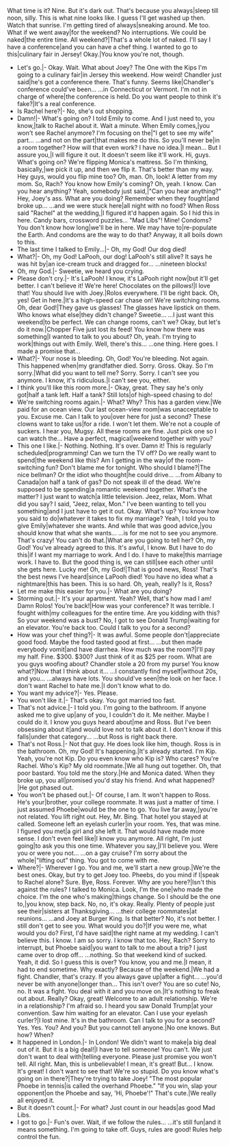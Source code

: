What time is it?
Nine.
But it's dark out.
That's because you always|sleep till noon, silly.
This is what nine looks like.
I guess I'll get washed up then.
Watch that sunrise.
I'm getting tired of always|sneaking around.
Me too. What if we went away|for the weekend? No interruptions.
We could be naked|the entire time.
All weekend?|That's a whole lot of naked.
I'll say I have a conference|and you can have a chef thing.
I wanted to go to this|culinary fair in Jersey!
Okay.|You know you're not, though.
- Let's go.|- Okay. Wait.
What about Joey?
The One with the Kips
I'm going to a culinary fair|in Jersey this weekend.
How weird! Chandler just said|he's got a conference there.
That's funny. Seems like|Chandler's conference could've been...
...in Connecticut or Vermont.
I'm not in charge of where|the conference is held.
Do you want people to think it's fake?|It's a real conference.
- Is Rachel here?|- No, she's out shopping.
- Damn!|- What's going on?
I told Emily to come.
And I just need to, you know,|talk to Rachel about it.
Wait a minute.
When Emily comes,|you won't see Rachel anymore?
I'm focusing on the|"I get to see my wife" part...
...and not on the part|that makes me do this.
So you'll never be|in a room together?
How will that even work?
I have no idea.|I mean...
But I assure you,|I will figure it out.
It doesn't seem like it'll work.
Hi, guys.
What's going on?
We're flipping Monica's mattress.
So I'm thinking, basically,|we pick it up, and then we flip it.
That's better than my way.
Hey guys, would you flip mine too?
Oh, man.
Oh, look! A letter from my mom.
So, Rach?
You know how Emily's coming?
Oh, yeah. I know.
Can you hear anything?
Yeah, somebody just said,|"Can you hear anything?"
Hey, Joey's ass.
What are you doing?
Remember when they fought|and broke up...
...and we were stuck here|all night with no food?
When Ross said "Rachel" at the wedding,|I figured it'd happen again.
So I hid this in here.
Candy bars, crossword puzzles...
"Mad Libs"! Mine!
Condoms?
You don't know how long|we'll be in here.
We may have to|re-populate the Earth.
And condoms are the way to do that?
Anyway, it all boils down to this.
- The last time I talked to Emily...|- Oh, my God! Our dog died!
- What?|- Oh, my God! LaPooh, our dog!
LaPooh's still alive?
It says he was hit by|an ice-cream truck and dragged for...
...nineteen blocks!
- Oh, my God.|- Sweetie, we heard you crying.
- Please don't cry.|- It's LaPooh!
I know, it's LaPooh right now|but it'll get better.
I can't believe it! We're here!
Chocolates on the pillows!|I love that!
You should live with Joey.|Rolos everywhere.
I'll be right back.
Oh, yes!
Get in here.|It's a high-speed car chase on!
We're switching rooms.
Oh, dear God!|They gave us glasses!
The glasses have lipstick on them.
Who knows what else|they didn't change?
Sweetie...
...I just want this weekend|to be perfect.
We can change rooms, can't we?
Okay, but let's do it now.|Chopper Five just lost its feed!
You know how there was something|I wanted to talk to you about?
Oh, yeah.
I'm trying to work|things out with Emily.
Well, there's this...
...one thing.
Here goes.
I made a promise that...
- What?|- Your nose is bleeding.
Oh, God!
You're bleeding.
Not again.
This happened when|my grandfather died.
Sorry.
Gross.
Okay. So I'm sorry.|What did you want to tell me?
Sorry. Sorry.
I can't see you anymore.
I know, it's ridiculous.|I can't see you, either.
- I think you'll like this room more.|- Okay, great.
They say he's only got|half a tank left.
Half a tank? Still lots|of high-speed chasing to do!
- We're switching rooms again.|- What? Why?
This has a garden view.|We paid for an ocean view.
Our last ocean-view room|was unacceptable to you.
Excuse me. Can I talk to you|over here for just a second?
These clowns want to take us|for a ride. I won't let them.
We're not a couple of suckers.
I hear you, Mugsy.
All these rooms are fine.
Just pick one so I can watch the...
Have a perfect, magical|weekend together with you?
- This one I like.|- Nothing.
Nothing. It's over. Damn it!
This is regularly scheduled|programming!
Can we turn the TV off?
Do we really want to spend|the weekend like this?
Am I getting in the way|of the room-switching fun?
Don't blame me for tonight.
Who should I blame?|The nice bellman?
Or the idiot who thought|he could drive...
...from Albany to Canada|on half a tank of gas?
Do not speak ill of the dead.
We're supposed to be spending|a romantic weekend together.
What's the matter?
I just want to watch|a little television.
Jeez, relax, Mom.
What did you say?
I said, "Jeez, relax, Mon."
I've been wanting to tell you something|and I just have to get it out.
Okay. What's up?
You know how you said to do|whatever it takes to fix my marriage?
Yeah, I told you to give Emily|whatever she wants.
And while that was good advice,|you should know that what she wants...
...is for me not to see you anymore.
That's crazy! You can't do that.|What are you going to tell her?
Oh, my God!
You've already agreed to this.
It's awful, I know.
But I have to do this|if I want my marriage to work.
And I do. I have to make|this marriage work. I have to.
But the good thing is, we can still|see each other until she gets here.
Lucky me! Oh, my God!|That is good news, Ross!
That's the best news I've heard|since LaPooh died!
You have no idea what a nightmare|this has been. This is so hard.
Oh, yeah, really? Is it, Ross?
- Let me make this easier for you.|- What are you doing?
- Storming out.|- It's your apartment.
Yeah? Well, that's how mad I am!
Damn Rolos!
You're back!|How was your conference?
It was terrible. I fought with|my colleagues for the entire time.
Are you kidding with this?
So your weekend was a bust?
No, I got to see Donald Trump|waiting for an elevator.
You're back too.
Could I talk to you for a second?
- How was your chef thing?|- It was awful.
Some people don't|appreciate good food.
Maybe the food tasted good at first...
...but then made everybody vomit|and have diarrhea.
How much was the room?|I'll pay my half.
Fine. $300.
$300?
Just think of it as $25 per room.
What are you guys woofing about?
Chandler stole a 20 from my purse!
You know what?|Now that I think about it...
...I constantly find myself|without 20s, and you...
...always have lots.
You should've seen|the look on her face.
I don't want Rachel to hate me.|I don't know what to do.
- You want my advice?|- Yes. Please.
- You won't like it.|- That's okay.
You got married too fast.
- That's not advice.|- I told you.
I'm going to the bathroom.
If anyone asked me to give up|any of you, I couldn't do it.
Me neither.
Maybe I could do it.
I know you guys heard about|me and Ross.
But I've been obsessing about it|and would love not to talk about it.
I don't know if this falls|under that category...
...but Ross is right back there.
- That's not Ross.|- Not that guy.
He does look like him, though.
Ross is in the bathroom.
Oh, my God! It's happening.|It's already started. I'm Kip.
Yeah, you're not Kip.
Do you even know who Kip is?
Who cares? You're Rachel.
Who's Kip?
My old roommate.|We all hung out together.
Oh, that poor bastard.
You told me the story.|He and Monica dated.
When they broke up, you all|promised you'd stay his friend.
And what happened?|He got phased out.
- You won't be phased out.|- Of course, I am.
It won't happen to Ross. He's your|brother, your college roommate.
It was just a matter of time.
I just assumed Phoebe|would be the one to go.
You live far away,|you're not related.
You lift right out.
Hey, Mr. Bing.
That hotel you stayed at called.
Someone left an eyelash curler|in your room.
Yes, that was mine.
I figured you met|a girl and she left it.
That would have made more sense.
I don't even feel like|I know you anymore.
All right, I'm just going|to ask you this one time.
Whatever you say,|I'll believe you.
Were you or were you not...
...on a gay cruise?
I'm sorry about the whole|"lifting out" thing.
You got to come with me.
- Where?|- Wherever I go.
You and me, we'll start a new group.|We're the best ones.
Okay, but try to get Joey too.
Pheebs, do you mind if I|speak to Rachel alone?
Sure.
Bye, Ross.
Forever.
Why are you here?|Isn't this against the rules?
I talked to Monica.
Look, I'm the one|who made the choice.
I'm the one who's making|things change.
So I should be the one to,|you know, step back.
No, no, it's okay. Really.
Plenty of people just see their|sisters at Thanksgiving...
...their college roommates|at reunions...
...and Joey at Burger King.
Is that better?
No, it's not better.
I still don't get to see you.
What would you do?|If you were me, what would you do?
First, I'd have said|the right name at my wedding.
I can't believe this.
I know.
I am so sorry.
I know that too.
Hey, Rach?
Sorry to interrupt, but Phoebe said|you want to talk to me about a trip?
I just came over to drop off...
...nothing.
So that weekend kind of sucked.
Yeah, it did.
So I guess this is over?
You know, you and me.|I mean, it had to end sometime.
Why exactly?
Because of the weekend.|We had a fight.
Chandler, that's crazy.
If you always gave up|after a fight...
...you'd never be with anyone|longer than...
This isn't over?
You are so cute!
No, no. It was a fight.
You deal with it and you move on.|It's nothing to freak out about.
Really? Okay, great!
Welcome to an adult relationship.
We're in a relationship?
I'm afraid so.
I heard you saw Donald Trump|at your convention.
Saw him waiting for an elevator.
Can I use your eyelash curler?|I lost mine.
It's in the bathroom.
Can I talk to you for a second?
Yes.
Yes.
You?
And you?
But you cannot tell anyone.|No one knows.
But how? When?
- It happened in London.|- In London!
We didn't want to make|a big deal out of it.
But it is a big deal!|I have to tell someone!
You can't.
We just don't want to deal with|telling everyone.
Please just promise you won't tell.
All right.
Man, this is unbelievable!
I mean, it's great!
But...
I know. It's great!
I don't want to see that!
We're so stupid.
Do you know what's going on in there?|They're trying to take Joey!
"The most popular Phoebe in tennis|is called the overhand Phoebe."
"If you win, slap your opponent|on the Phoebe and say, 'Hi, Phoebe'!"
That's cute.|We really all enjoyed it.
- But it doesn't count.|- For what?
Just count in our heads|as good Mad Libs.
- I got to go.|- Fun's over.
Wait, if we follow the rules...
...it's still fun|and it means something.
I'm going to take off.
Guys, rules are good!
Rules help control the fun.